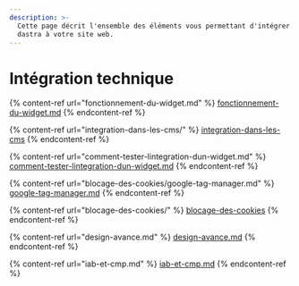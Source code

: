 ```yaml
---
description: >-
  Cette page décrit l'ensemble des éléments vous permettant d'intégrer le widget
  dastra à votre site web.
---
```


# Intégration technique

{% content-ref url="fonctionnement-du-widget.md" %}
[fonctionnement-du-widget.md](fonctionnement-du-widget.md)
{% endcontent-ref %}

{% content-ref url="integration-dans-les-cms/" %}
[integration-dans-les-cms](integration-dans-les-cms/)
{% endcontent-ref %}

{% content-ref url="comment-tester-lintegration-dun-widget.md" %}
[comment-tester-lintegration-dun-widget.md](comment-tester-lintegration-dun-widget.md)
{% endcontent-ref %}

{% content-ref url="blocage-des-cookies/google-tag-manager.md" %}
[google-tag-manager.md](blocage-des-cookies/google-tag-manager.md)
{% endcontent-ref %}

{% content-ref url="blocage-des-cookies/" %}
[blocage-des-cookies](blocage-des-cookies/)
{% endcontent-ref %}

{% content-ref url="design-avance.md" %}
[design-avance.md](design-avance.md)
{% endcontent-ref %}

{% content-ref url="iab-et-cmp.md" %}
[iab-et-cmp.md](iab-et-cmp.md)
{% endcontent-ref %}
